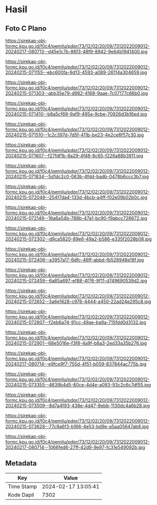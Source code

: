 # Hasil

## Foto C Plano

https://sirekap-obj-formc.kpu.go.id/f0c4/pemilu/pdpr/73/12/02/20/09/7312022009012-20240217-080713--d45e1c7b-86f3-48f9-8942-9e64b1941400.jpg

https://sirekap-obj-formc.kpu.go.id/f0c4/pemilu/pdpr/73/12/02/20/09/7312022009012-20240215-071155--ebc600fa-9d13-4593-a089-26114a304659.jpg

https://sirekap-obj-formc.kpu.go.id/f0c4/pemilu/pdpr/73/12/02/20/09/7312022009012-20240215-071303--abb35e79-d982-4168-9aae-7c07177c66b0.jpg

https://sirekap-obj-formc.kpu.go.id/f0c4/pemilu/pdpr/73/12/02/20/09/7312022009012-20240215-071410--b8a5cf69-9af9-495a-9cbe-70926d3b16ed.jpg

https://sirekap-obj-formc.kpu.go.id/f0c4/pemilu/pdpr/73/12/02/20/09/7312022009012-20240215-071510--1c2c397d-7d5f-411b-be23-4e2ce8f57c30.jpg

https://sirekap-obj-formc.kpu.go.id/f0c4/pemilu/pdpr/73/12/02/20/09/7312022009012-20240215-071607--f27fdf1b-8a29-4f48-8c65-f226a88b3911.jpg

https://sirekap-obj-formc.kpu.go.id/f0c4/pemilu/pdpr/73/12/02/20/09/7312022009012-20240215-071834--5d1dc2c0-063b-4fdd-badb-0478b6ccc3b7.jpg

https://sirekap-obj-formc.kpu.go.id/f0c4/pemilu/pdpr/73/12/02/20/09/7312022009012-20240215-072049--254f7da4-133d-4bcb-a4ff-f02e09b02b0c.jpg

https://sirekap-obj-formc.kpu.go.id/f0c4/pemilu/pdpr/73/12/02/20/09/7312022009012-20240215-072149--16a6a54b-788b-47a1-bc90-f9abcc728672.jpg

https://sirekap-obj-formc.kpu.go.id/f0c4/pemilu/pdpr/73/12/02/20/09/7312022009012-20240215-072302--d9ca5820-89e6-49a2-b586-e335f2028b08.jpg

https://sirekap-obj-formc.kpu.go.id/f0c4/pemilu/pdpr/73/12/02/20/09/7312022009012-20240215-072406--a3957a17-6dfc-46ff-abbd-fb528948e18f.jpg

https://sirekap-obj-formc.kpu.go.id/f0c4/pemilu/pdpr/73/12/02/20/09/7312022009012-20240215-072459--6a85a697-ef88-4f76-9f11-d749690539d2.jpg

https://sirekap-obj-formc.kpu.go.id/f0c4/pemilu/pdpr/73/12/02/20/09/7312022009012-20240215-072652--3a6e1628-c976-4444-a450-22ad24e295c8.jpg

https://sirekap-obj-formc.kpu.go.id/f0c4/pemilu/pdpr/73/12/02/20/09/7312022009012-20240215-072807--f2eb6a74-91cc-49ae-ba9a-715fdd0d3132.jpg

https://sirekap-obj-formc.kpu.go.id/f0c4/pemilu/pdpr/73/12/02/20/09/7312022009012-20240215-072901--68e5016e-f3f8-4a9f-b8a3-2ed33a35b276.jpg

https://sirekap-obj-formc.kpu.go.id/f0c4/pemilu/pdpr/73/12/02/20/09/7312022009012-20240217-080714--e9fce9f7-755d-4f51-b059-837844ac775b.jpg

https://sirekap-obj-formc.kpu.go.id/f0c4/pemilu/pdpr/73/12/02/20/09/7312022009012-20240215-073355--4639b4d5-80ce-4d4e-a093-93c2c6c7df55.jpg

https://sirekap-obj-formc.kpu.go.id/f0c4/pemilu/pdpr/73/12/02/20/09/7312022009012-20240215-073509--8d7a4f93-438e-4d47-8ebb-1130dc4a6b28.jpg

https://sirekap-obj-formc.kpu.go.id/f0c4/pemilu/pdpr/73/12/02/20/09/7312022009012-20240215-073628--77c9a6f3-b166-4e53-bd9e-a5aa05647ab8.jpg

https://sirekap-obj-formc.kpu.go.id/f0c4/pemilu/pdpr/73/12/02/20/09/7312022009012-20240217-080714--1066fed6-27ff-42d9-9e97-fc31e549092b.jpg


## Metadata

| Key        | Value               |
| ---------- | ------------------- |
| Time Stamp | 2024-02-17 13:05:41 |
| Kode Dapil | 7302                |



